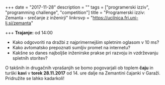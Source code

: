+++
date = "2017-11-28"
description = ""
tags = ["programerski izziv", "programming challenge", "competition"]
title = "Programerski izziv: Zemanta - srečanje z inženirji"
linkrsvp = "https://ucilnica.fri.uni-lj.si/zemanta"

+++
**Trajanje:** od 14:00

* Kako odgovoriti na dražbi z najprimernejšim spletnim oglasom v 10 ms?
* Kako avtomatsko prepoznati sumljiv promet na internetu?
* Kakšne so danes najboljše inženirske prakse pri razvoju in vzdrževanju spletnih storitev?

O takšnih in drugačnih vprašanjih se bomo pogovarjali ob toplem **čaju** in turški **kavi** v **torek 28.11.2017** od 14. ure
dalje na Zemantini čajanki v Garaži. Pridružite se lahko kadarkoli!

<!--more-->
